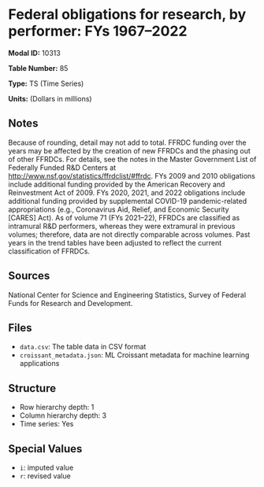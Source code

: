 # Federal obligations for research, by performer: FYs 1967&#8211;2022

**Modal ID:** 10313

**Table Number:** 85

**Type:** TS (Time Series)

**Units:** (Dollars in millions)

## Notes

Because of rounding, detail may not add to total. FFRDC funding over the years may be affected by the creation of new FFRDCs and the phasing out of other FFRDCs. For details, see the notes in the Master Government List of Federally Funded R&D Centers at http://www.nsf.gov/statistics/ffrdclist/#ffrdc. FYs 2009 and 2010 obligations include additional funding provided by the American Recovery and Reinvestment Act of 2009. FYs 2020, 2021, and 2022 obligations include additional funding provided by supplemental COVID-19 pandemic-related appropriations (e.g., Coronavirus Aid, Relief, and Economic Security [CARES] Act). As of volume 71 (FYs 2021–22), FFRDCs are classified as intramural R&D performers, whereas they were extramural in previous volumes; therefore, data are not directly comparable across volumes. Past years in the trend tables have been adjusted to reflect the current classification of FFRDCs.

## Sources

National Center for Science and Engineering Statistics, Survey of Federal Funds for Research and Development.

## Files

- `data.csv`: The table data in CSV format
- `croissant_metadata.json`: ML Croissant metadata for machine learning applications

## Structure

- Row hierarchy depth: 1
- Column hierarchy depth: 3
- Time series: Yes

## Special Values

- `i`: imputed value
- `r`: revised value
